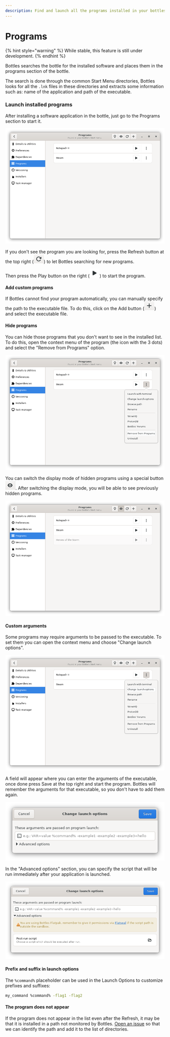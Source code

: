 ```yaml
---
description: Find and launch all the programs installed in your bottles in one click.
---
```

# Programs

{% hint style="warning" %}
While stable, this feature is still under development.
{% endhint %}

Bottles searches the bottle for the installed software and places them in the programs section of the bottle.

The search is done through the common Start Menu directories, Bottles looks for all the `.lnk` files in these directories and extracts some information such as: name of the application and path of the executable.

### Launch installed programs

After installing a software application in the bottle, just go to the Programs section to start it.

![Bottle - Programs](../.gitbook/assets/bottles/programs/Main.png)

If you don't see the program you are looking for, press the Refresh button at the top right (![Bottle - Programs - Refresh Button](../.gitbook/assets/bottles/programs/RefreshButton.png)) to let Bottles searching for new programs.

Then press the Play button on the right (![Bottle - Programs - Play Button](../.gitbook/assets/bottles/programs/PlayButton.png)) to start the program.

#### Add сustom programs

If Bottles cannot find your program automatically, you can manually specify the path to the executable file. To do this, click on the Add button (![Bottle - Programs - Add Button](../.gitbook/assets/bottles/programs/AddButton.png)) and select the executable file.

#### Hide programs

You can hide those programs that you don't want to see in the installed list. To do this, open the context menu of the program (the icon with the 3 dots) and select the "Remove from Programs" option.

![Bottle - Programs - Hide](../.gitbook/assets/bottles/programs/Hide.png)

You can switch the display mode of hidden programs using a special button ![Bottle - Programs - Show Button](../.gitbook/assets/bottles/programs/ShowButton.png). After switching the display mode, you will be able to see previously hidden programs.

![Bottle - Programs - All](../.gitbook/assets/bottles/programs/All.png)

#### Custom arguments

Some programs may require arguments to be passed to the executable. To set them you can open the context menu and choose "Change launch options".

![Bottle - Programs - Launch Options](../.gitbook/assets/bottles/programs/LaunchOptions.png)

A field will appear where you can enter the arguments of the executable, once done press Save at the top right and start the program. Bottles will remember the arguments for that executable, so you don't have to add them again.

![Bottle - Programs - Launch Arguments](../.gitbook/assets/bottles/programs/LaunchArguments.png)

In the "Advanced options" section, you can specify the script that will be run immediately after your application is launched.

![Bottle - Programs - Launch Script](../.gitbook/assets/bottles/programs/LaunchScript.png)


#### Prefix and suffix in launch options

The `%command%` placeholder can be used in the Launch Options to customize prefixes and suffixes:

```bash
my_command %command% -flag1 -flag2
```

#### The program does not appear

If the program does not appear in the list even after the Refresh, it may be that it is installed in a path not monitored by Bottles. [Open an issue](https://github.com/bottlesdevs/Bottles/issues/new/choose) so that we can identify the path and add it to the list of directories.
